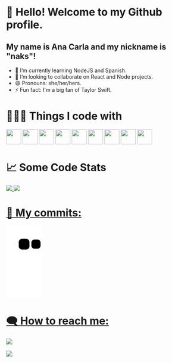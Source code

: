 # 👋 Hello! Welcome to my Github profile.
## My name is Ana Carla and my nickname is "naks"!

- 🌱 I’m currently learning NodeJS and Spanish.
- 👯 I’m looking to collaborate on React and Node projects.
- 😄 Pronouns: she/her/hers.
- ⚡ Fun fact: I'm a big fan of Taylor Swift.

# 👨🏻‍💻  Things I code with

<img src="https://cdn.jsdelivr.net/gh/devicons/devicon/icons/git/git-original.svg" width="40" height="40"/> <img src="https://cdn.jsdelivr.net/gh/devicons/devicon/icons/html5/html5-original.svg" width="40" height="40"/> <img src="https://cdn.jsdelivr.net/gh/devicons/devicon/icons/css3/css3-original.svg"   width="40" height="40" /> <img src="https://cdn.jsdelivr.net/gh/devicons/devicon/icons/javascript/javascript-plain.svg"  width="40" height="40"/> <img src="https://cdn.jsdelivr.net/gh/devicons/devicon/icons/typescript/typescript-original.svg"  width="40" height="40"/> <img src="https://cdn.jsdelivr.net/gh/devicons/devicon/icons/react/react-original-wordmark.svg"   width="40" height="40" /> <img src="https://cdn.jsdelivr.net/gh/devicons/devicon/icons/nodejs/nodejs-original.svg"  width="40" height="40"/> <img src="https://cdn.jsdelivr.net/gh/devicons/devicon/icons/express/express-original.svg" width="40" height="40" /> <img src="https://cdn.jsdelivr.net/gh/devicons/devicon/icons/postgresql/postgresql-original.svg"   width="40" height="40"/> 
<div>
  
 # :chart_with_upwards_trend:  Some Code Stats
  
<a href="https://github.com/nakszor"> <img height="150em" src="https://github-readme-stats.vercel.app/api/top-langs/?username=nakszor&layout=compact&langs_count=7&theme=dracula"/> <img height="150em" src="https://github-readme-stats.vercel.app/api?username=nakszor&show_icons=true&theme=dracula&include_all_commits=true&count_private=true"/>
</div>
  
  

#   :speech_balloon:  My commits:
  
  ![Snake animation](https://github.com/nakszor/nakszor/blob/output/github-contribution-grid-snake.svg)
  
  
 # :left_speech_bubble: How to reach me: 
  
  <div><div>
<a href = "mailto:anacarlaa16@gmail.com"><img src="https://img.shields.io/badge/Gmail-D14836?style=for-the-badge&logo=gmail&logoColor=white" target="_blank"></a>

<a href="https://www.linkedin.com/in/nakszor" target="_blank"><img src="https://img.shields.io/badge/-LinkedIn-%230077B5?style=for-the-badge&logo=linkedin&logoColor=white" target="_blank"></a>   
</div>
  

